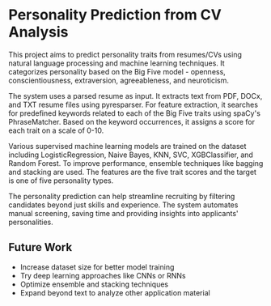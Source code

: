 # Personality Prediction from CV Analysis
This project aims to predict personality traits from resumes/CVs using natural language processing and machine learning techniques. It categorizes personality based on the Big Five model - openness, conscientiousness, extraversion, agreeableness, and neuroticism.

The system uses a parsed resume as input. It extracts text from PDF, DOCx, and TXT resume files using pyresparser. For feature extraction, it searches for predefined keywords related to each of the Big Five traits using spaCy's PhraseMatcher. Based on the keyword occurrences, it assigns a score for each trait on a scale of 0-10.

Various supervised machine learning models are trained on the dataset including LogisticRegression, Naive Bayes, KNN, SVC, XGBClassifier, and Random Forest. To improve performance, ensemble techniques like bagging and stacking are used. The features are the five trait scores and the target is one of five personality types.

The personality prediction can help streamline recruiting by filtering candidates beyond just skills and experience. The system automates manual screening, saving time and providing insights into applicants' personalities.

## Future Work
 * Increase dataset size for better model training
 * Try deep learning approaches like CNNs or RNNs
 * Optimize ensemble and stacking techniques
 * Expand beyond text to analyze other application material
